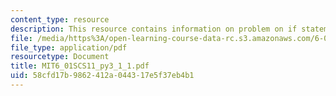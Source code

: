 ```yaml
---
content_type: resource
description: This resource contains information on problem on if statements.
file: /media/https%3A/open-learning-course-data-rc.s3.amazonaws.com/6-01sc-introduction-to-electrical-engineering-and-computer-science-i-spring-2011/58cfd17b9862412a044317e5f37eb4b1_MIT6_01SCS11_py3_1_1.pdf
file_type: application/pdf
resourcetype: Document
title: MIT6_01SCS11_py3_1_1.pdf
uid: 58cfd17b-9862-412a-0443-17e5f37eb4b1
---
```


